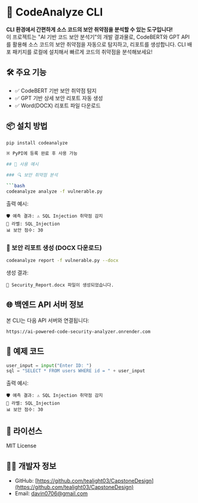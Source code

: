 # 🔐 CodeAnalyze CLI

**CLI 환경에서 간편하게 소스 코드의 보안 취약점을 분석할 수 있는 도구입니다!**  
이 프로젝트는 "AI 기반 코드 보안 분석기"의 개발 결과물로,
CodeBERT와 GPT API를 활용해 소스 코드의 보안 취약점을 자동으로 탐지하고, 리포트를 생성합니다.
CLI 배포 패키지를 로컬에 설치해서 빠르게 코드의 취약점을 분석해보세요!

## 🛠️ 주요 기능

* ✅ CodeBERT 기반 보안 취약점 탐지
* ✅ GPT 기반 상세 보안 리포트 자동 생성
* ✅ Word(DOCX) 리포트 파일 다운로드

## 📦 설치 방법

```bash
pip install codeanalyze

※ PyPI에 등록 완료 후 사용 가능

## 🚀 사용 예시

### 🔍 보안 취약점 분석

```bash
codeanalyze analyze -f vulnerable.py
```


출력 예시:
```
🛡️ 예측 결과: ⚠️ SQL Injection 취약점 감지
🔖 라벨: SQL_Injection
📊 보안 점수: 30
```

### 📝 보안 리포트 생성 (DOCX 다운로드)
```bash
codeanalyze report -f vulnerable.py --docx
```


생성 결과:
```
📄 Security_Report.docx 파일이 생성되었습니다.
```

## 🌐 백엔드 API 서버 정보

본 CLI는 다음 API 서버와 연결됩니다:

```
https://ai-powered-code-security-analyzer.onrender.com
```

## 📁 예제 코드

```python
user_input = input("Enter ID: ")
sql = "SELECT * FROM users WHERE id = " + user_input
```

출력 예시:
```
🛡️ 예측 결과: ⚠️ SQL Injection 취약점 감지
🔖 라벨: SQL_Injection
📊 보안 점수: 30
```

## 📝 라이선스

MIT License

## 🧑‍💻 개발자 정보

* GitHub: [https://github.com/tealight03/CapstoneDesign](https://github.com/tealight03/CapstoneDesign)
* Email: [davin0706@gmail.com](mailto:davin0706@gmail.com)
